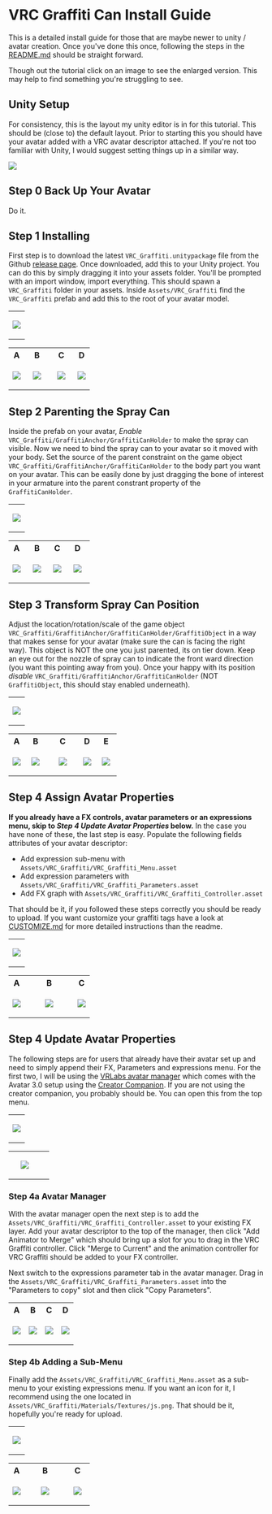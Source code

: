 <style>
table .preview {
    width: 100%;
    vertical-align: top;
    text-align: center;
}
table .content {
    /* width: 50%; */
    text-align: center;
}
table img {
    max-height: 300px;
}
</style>

# VRC Graffiti Can Install Guide

This is a detailed install guide for those that are maybe newer to unity / avatar creation.
Once you've done this once, following the steps in the [README.md](../README.md) should be straight forward.

Though out the tutorial click on an image to see the enlarged version. This may help to find something you're struggling to see.

## Unity Setup
For consistency, this is the layout my unity editor is in for this tutorial.
This should be (close to) the default layout.
Prior to starting this you should have your avatar added with a VRC avatar descriptor attached.
If you're not too familiar with Unity, I would suggest setting things up in a similar way.

![](./install_setup.png)

## Step 0 Back Up Your Avatar
Do it.

## Step 1 Installing
First step is to download the latest `VRC_Graffiti.unitypackage` file from the Github [release page](https://github.com/AbsoluteStratos/VRC_Graffiti/releases).
Once downloaded, add this to your Unity project.
You can do this by simply dragging it into your assets folder.
You'll be prompted with an import window, import everything.
This should spawn a `VRC_Graffiti` folder in your assets.
Inside `Assets/VRC_Graffiti` find the `VRC_Graffiti` prefab and add this to the root of your avatar model.

<table style="width:100%">
<tr>
<td class = "preview">

![](./install_setup_1.png)

</td>
</tr>
</table>

<table>
<tr>
<th>A</th><th>B</th><th>C</th><th>D</th>
</tr>
<tr>
<td class = "content" style="width:20%">

![](./install_imports.png)

</td>
<td class = "content" style="width:30%">

![](./install_folder_menus.png)

</td>
<td class = "content" style="width:30%">

![](./install_folder_prefab.png)

</td>
<td class = "content" style="width:20%">

![](./install_prefab.png)

</td>
</tr>
</table>

## Step 2 Parenting the Spray Can
Inside the prefab on your avatar, *Enable* `VRC_Graffiti/GraffitiAnchor/GraffitiCanHolder` to make the spray can visible.
Now we need to bind the spray can to your avatar so it moved with your body.
Set the source of the parent constraint on the game object `VRC_Graffiti/GraffitiAnchor/GraffitiCanHolder` to the body part you want on your avatar.
This can be easily done by just dragging the bone of interest in your armature into the parent constrant property of the `GraffitiCanHolder`.

<table style="width:100%">
<tr>
<td class = "preview">

![](./install_setup_2.png)

</td>
</tr>
</table>

<table>
<tr>
<th>A</th><th>B</th><th>C</th><th>D</th>
</tr>
<tr>
<td class = "content" style="width:20%">

![](./install_can_holder.png)

</td>
<td class = "content" style="width:30%">

![](./install_can_holder_enable.png)

</td>
<td class = "content" style="width:20%">

![](./install_can_holder_armature.png)

</td>
<td class = "content" style="width:30%">

![](./install_can_holder_parent.png)

</td>
</tr>
</table>


## Step 3 Transform Spray Can Position
Adjust the location/rotation/scale of the game object `VRC_Graffiti/GraffitiAnchor/GraffitiCanHolder/GraffitiObject` in a way that makes sense for your avatar (make sure the can is facing the right way).
This object is NOT the one you just parented, its on tier down.
Keep an eye out for the nozzle of spray can to indicate the front ward direction (you want this pointing away from you).
Once your happy with its position *disable* `VRC_Graffiti/GraffitiAnchor/GraffitiCanHolder` (NOT `GraffitiObject`, this should stay enabled underneath).

<table style="width:100%">
<tr>
<td class = "preview">

![](./install_setup_3.png)

</td>
</tr>
</table>

<table style="width:100%">
<tr>
<th>A</th><th>B</th><th>C</th><th>D</th><th>E</th>
</tr>
<tr>
<td class = "content" style="width:15%">

![](./install_can_object.png)

</td>
<td class = "content" style="width:20%">

![](./install_can_object_translate.png)

</td>
<td class = "content" style="width:30%">

![](./install_can_transform_front.png)

</td>
<td class = "content" style="width:15%">

![](./install_can_holder.png)

</td>
<td class = "content" style="width:20%">

![](./install_can_holder_disable.png)

</td>
</tr>
</table>

## Step 4 Assign Avatar Properties
**If you already have a FX controls, avatar parameters or an expressions menu, skip to *Step 4 Update Avatar Properties* below.**
In the case you have none of these, the last step is easy. 
Populate the following fields attributes of your avatar descriptor:

* Add expression sub-menu with `Assets/VRC_Graffiti/VRC_Graffiti_Menu.asset`
* Add expression parameters with `Assets/VRC_Graffiti/VRC_Graffiti_Parameters.asset`
* Add FX graph with `Assets/VRC_Graffiti/VRC_Graffiti_Controller.asset`

That should be it, if you followed these steps correctly you should be ready to upload. 
If you want customize your graffiti tags have a look at [CUSTOMIZE.md](./CUSTOMIZE.md) for more detailed instructions than the readme.

<table style="width:100%">
<tr>
<td class = "preview">

![](./install_setup_4.png)

</td>
</tr>
</table>

<table>
<tr>
<th>A</th><th>B</th><th>C</th>

</tr>
<tr>
<td class = "content" style="width:20%">

![](./install_fx_expressions.png)

</td>
<td class = "content" style="width:60%">

![](./install_folder_fx.png)

</td>
<td class = "content" style="width:20%">

![](./install_fx_expressions_added.png)

</td>
</tr>
</table>


## Step 4 Update Avatar Properties
The following steps are for users that already have their avatar set up and need to simply append their FX, Parameters and expressions menu.
For the first two, I will be using the [VRLabs avatar manager](https://github.com/VRLabs/Avatars-3.0-Manager) which comes with the Avatar 3.0 setup using the [Creator Companion](https://vcc.docs.vrchat.com/).
If you are not using the creator companion, you probably should be.
You can open this from the top menu.

<table style="width:100%">
<tr>
<td class = "preview">

![](./install_setup_5.png)

</td>
</tr>
</table>

<table style="width:100%">
<tr>
<td style="width:20%"></td>
<td style="width:60%">

![](./install_avatar_manager_open.png)

</td>
<td style="width:20%"></td>
</tr>
</table>

### Step 4a Avatar Manager
With the avatar manager open the next step is to add the `Assets/VRC_Graffiti/VRC_Graffiti_Controller.asset` to your existing FX layer.
Add your avatar descriptor to the top of the manager, then click "Add Animator to Merge" which should bring up a slot for you to drag in the VRC Graffiti controller.
Click "Merge to Current" and the animation controller for VRC Graffiti should be added to your FX controller.

Next switch to the expressions parameter tab in the avatar manager.
Drag in the `Assets/VRC_Graffiti/VRC_Graffiti_Parameters.asset` into the "Parameters to copy" slot and then click "Copy Parameters".

<table style="width:100%">
<tr>
<th>A</th><th>B</th><th>C</th><th>D</th>
</tr>
<tr>
<td class = "content" style="width:25%">

![](./install_avatar_manager_fx.png)

</td>
<td class = "content" style="width:25%">

![](./install_avatar_manager_fx_complete.png)

</td>
<td class = "content" style="width:25%">

![](./install_avatar_manager_parameter.png)

</td>
<td class = "content" style="width:25%">

![](./install_avatar_manager_parameter_complete.png)

</td>
</tr>
</table>

### Step 4b Adding a Sub-Menu
Finally add the `Assets/VRC_Graffiti/VRC_Graffiti_Menu.asset` as a sub-menu to your existing expressions menu.
If you want an icon for it, I recommend using the one located in `Assets/VRC_Graffiti/Materials/Textures/js.png`.
That should be it, hopefully you're ready for upload.

<table style="width:100%">
<tr>
<td class = "preview">

![](./install_setup_6.png)

</td>
</tr>
</table>

<table>
<tr>
<th>A</th><th>B</th><th>C</th>

</tr>
<tr>
<td class = "content" style="width:20%">

![](./install_fx_expressions_existing.png)

</td>
<td class = "content" style="width:50%">

![](./install_expression_menu_icon.png)

</td>
<td class = "content" style="width:30%">

![](./install_expression_menu_existing.png)

</td>
</tr>
</table>
